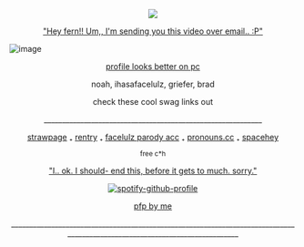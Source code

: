 <p align="center"> <img src="https://komarev.com/ghpvc/?username=C00LKIDDFORSAKEN&color=grey&label=stalkers"> </p>

<p align="center"> <ins> "Hey fern!! Um,, I'm sending you this video over email.. :P" </ins> </p>

![image](https://github.com/user-attachments/assets/37e76ca7-99c8-4a14-8ccb-f941bbfb7119)

<p align="center"> <ins> profile looks better on pc </ins> </p>
<p align="center"> noah, ihasafacelulz, griefer, brad </p>
<p align="center"> check these cool swag links out </p>

<p align="center"> ____________________________________________________________ </p>

<p align="center"> <a href="https://noahsters.straw.page">strawpage</a> ₊ <a href="https://rentry.co/d8yzhtmf">rentry</a> ₊ <a href="https://ihasafacelolz.straw.page">facelulz parody acc</a> ₊ <a href="https://pronouns.cc/@IHasAFaceLULZ">pronouns.cc</a> ₊ <a href="https://spacehey.com/ihasnofacelulz">spacehey</a> </p>

<p align="center"> <sub> free c*h </sub> </p>
<p align="center"> <ins> "I.. ok. I should- end this, before it gets to much. sorry." </ins> </p>

<div align="center">

[![spotify-github-profile](https://spotify-github-profile.kittinanx.com/api/view?uid=mqxe2ykx9hqvu8r6zuna1d1p3&cover_image=true&theme=novatorem&show_offline=false&background_color=121212&interchange=false&bar_color=863232&bar_color_cover=false)](https://github.com/kittinan/spotify-github-profile)

<div align="center">

<p align="center"> <ins> pfp by me
 </ins> </p>

<p align="center"> _____________________________________________________________________________________________________________________________ </p>

